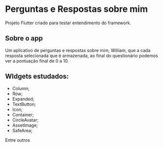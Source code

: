 # Perguntas e Respostas sobre mim

Projeto Flutter criado para testar entendimento do framework.

## Sobre o app

Um aplicativo de perguntas e respostas sobre mim, William, que a cada resposta selecionada que é armazenada, ao final do questionário podemos ver a pontuação final de 0 a 10.

## WIdgets estudados:

- Column;
- Row;
- Expanded;
- TextButton;
- Icon;
- Container;
- CircleAvatar;
- AssetImage;
- SafeArea;

Entre outros
